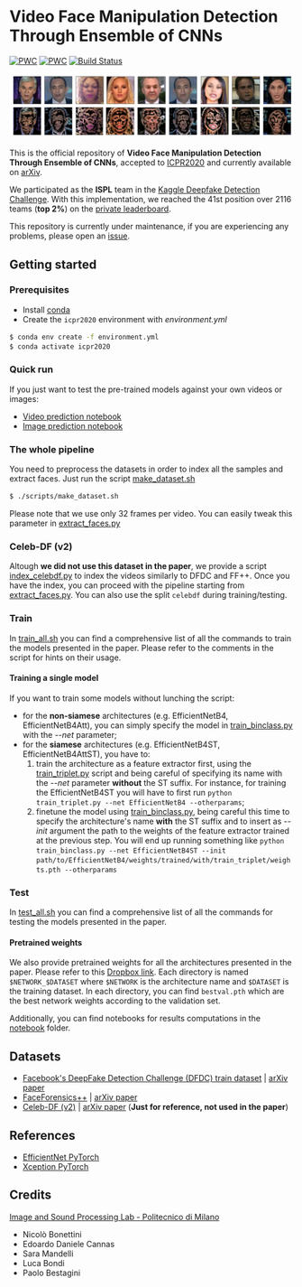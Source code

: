 # Video Face Manipulation Detection Through Ensemble of CNNs
[![PWC](https://img.shields.io/endpoint.svg?url=https://paperswithcode.com/badge/video-face-manipulation-detection-through/deepfake-detection-on-dfdc)](https://paperswithcode.com/sota/deepfake-detection-on-dfdc?p=video-face-manipulation-detection-through)
[![PWC](https://img.shields.io/endpoint.svg?url=https://paperswithcode.com/badge/video-face-manipulation-detection-through/deepfake-detection-on-faceforensics-1)](https://paperswithcode.com/sota/deepfake-detection-on-faceforensics-1?p=video-face-manipulation-detection-through)
[![Build Status](https://travis-ci.org/polimi-ispl/icpr2020dfdc.svg?branch=master)](https://travis-ci.org/polimi-ispl/icpr2020dfdc)

![](assets/faces_attention.png)

This is the official repository of **Video Face Manipulation Detection Through Ensemble of CNNs**,
accepted to [ICPR2020](https://www.micc.unifi.it/icpr2020/) and currently available on [arXiv](https://arxiv.org/abs/2004.07676).

We participated as the **ISPL** team in the [Kaggle Deepfake Detection Challenge](https://www.kaggle.com/c/deepfake-detection-challenge/).
With this implementation, we reached the 41st position over 2116 teams (**top 2%**) on the [private leaderboard](https://www.kaggle.com/c/deepfake-detection-challenge/leaderboard).

This repository is currently under maintenance, if you are experiencing any problems, please open an [issue](https://github.com/polimi-ispl/icpr2020dfdc/issues).
## Getting started

### Prerequisites
- Install [conda](https://docs.conda.io/en/latest/miniconda.html)
- Create the `icpr2020` environment with *environment.yml*
```bash
$ conda env create -f environment.yml
$ conda activate icpr2020
```

### Quick run
If you just want to test the pre-trained models against your own videos or images:
- [Video prediction notebook](https://github.com/polimi-ispl/icpr2020dfdc/blob/master/notebook/Video%20prediction.ipynb)
- [Image prediction notebook](https://github.com/polimi-ispl/icpr2020dfdc/blob/master/notebook/Image%20prediction.ipynb)

### The whole pipeline
You need to preprocess the datasets in order to index all the samples and extract faces. Just run the script [make_dataset.sh](scripts/make_dataset.sh)

```bash
$ ./scripts/make_dataset.sh
```

Please note that we use only 32 frames per video. You can easily tweak this parameter in [extract_faces.py](extract_faces.py)

### Celeb-DF (v2)
Altough **we did not use this dataset in the paper**, we provide a script [index_celebdf.py](index_celebdf.py) to index the videos similarly to 
DFDC and FF++. Once you have the index, you can proceed with the pipeline starting from [extract_faces.py](extract_faces.py). You can also use the 
split `celebdf` during training/testing.

### Train
In [train_all.sh](scripts/train_all.sh) you can find a comprehensive list of all the commands to train the models presented in the paper. 
Please refer to the comments in the script for hints on their usage. 

#### Training a single model
If you want to train some models without lunching the script:
- for the **non-siamese** architectures (e.g. EfficientNetB4, EfficientNetB4Att), you can simply specify the model in [train_binclass.py](train_binclass.py) with the *--net* parameter;
- for the **siamese** architectures (e.g. EfficientNetB4ST, EfficientNetB4AttST), you have to:
  1. train the architecture as a feature extractor first, using the [train_triplet.py](train_triplet.py) script and being careful of specifying its name with the *--net* parameter **without** the ST suffix. For instance, for training the EfficientNetB4ST you will have to first run `python train_triplet.py --net EfficientNetB4 --otherparams`;
  2. finetune the model using [train_binclass.py](train_binclass.py), being careful this time to specify the architecture's name **with** the ST suffix and to insert as *--init* argument the path to the weights of the feature extractor trained at the previous step. You will end up running something like `python train_binclass.py --net EfficientNetB4ST --init path/to/EfficientNetB4/weights/trained/with/train_triplet/weights.pth --otherparams`

### Test 
In [test_all.sh](scripts/test_all.sh) you can find a comprehensive list of all the commands for testing the models presented in the paper. 

#### Pretrained weights
We also provide pretrained weights for all the architectures presented in the paper. 
Please refer to this [Dropbox link](https://www.dropbox.com/sh/cesamx5ytd5j08c/AADG_eEmhskliMaT0Gbk-yHDa?dl=0).
Each directory is named `$NETWORK_$DATASET` where `$NETWORK` is the architecture name and `$DATASET` is the training dataset.
In each directory, you can find `bestval.pth` which are the best network weights according to the validation set.


Additionally, you can find notebooks for results computations in the [notebook](notebook) folder.

## Datasets
- [Facebook's DeepFake Detection Challenge (DFDC) train dataset](https://www.kaggle.com/c/deepfake-detection-challenge/data) | [arXiv paper](https://arxiv.org/abs/2006.07397)
- [FaceForensics++](https://github.com/ondyari/FaceForensics/blob/master/dataset/README.md) | [arXiv paper](https://arxiv.org/abs/1901.08971)
- [Celeb-DF (v2)](http://www.cs.albany.edu/~lsw/celeb-deepfakeforensics.html) | [arXiv paper](https://arxiv.org/abs/1909.12962) (**Just for reference, not used in the paper**)

## References
- [EfficientNet PyTorch](https://github.com/lukemelas/EfficientNet-PyTorch)
- [Xception PyTorch](https://github.com/tstandley/Xception-PyTorch)

## Credits
[Image and Sound Processing Lab - Politecnico di Milano](http://ispl.deib.polimi.it/)
- Nicolò Bonettini
- Edoardo Daniele Cannas
- Sara Mandelli
- Luca Bondi
- Paolo Bestagini
